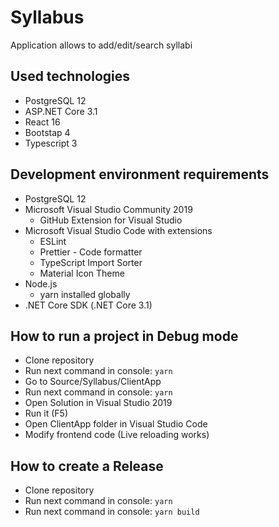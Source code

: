 # Syllabus
Application allows to add/edit/search syllabi

## Used technologies
- PostgreSQL 12
- ASP.NET Core 3.1
- React 16
- Bootstap 4
- Typescript 3

## Development environment requirements
- PostgreSQL 12
- Microsoft Visual Studio Community 2019
  - GitHub Extension for Visual Studio
- Microsoft Visual Studio Code with extensions
  - ESLint 
  - Prettier - Code formatter
  - TypeScript Import Sorter
  - Material Icon Theme
- Node.js
  - yarn installed globally
- .NET Core SDK (.NET Core 3.1)

## How to run a project in Debug mode
- Clone repository
- Run next command in console: `yarn`
- Go to Source/Syllabus/ClientApp
- Run next command in console: `yarn`
- Open Solution in Visual Studio 2019
- Run it (F5)
- Open ClientApp folder in Visual Studio Code
- Modify frontend code (Live reloading works)

## How to create a Release
- Clone repository
- Run next command in console: `yarn`
- Run next command in console: `yarn build`
